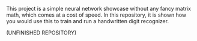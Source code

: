 This project is a simple neural network showcase without any fancy matrix math, which comes at a cost of speed.
In this repository, it is shown how you would use this to train and run a handwritten digit recognizer.

(UNFINISHED REPOSITORY)
